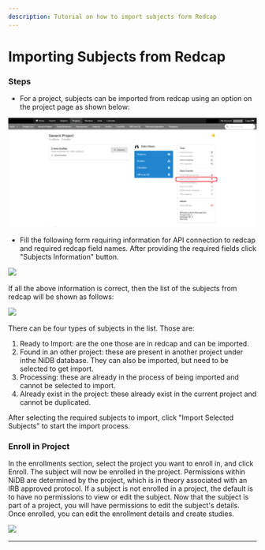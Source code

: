 ```yaml
---
description: Tutorial on how to import subjects form Redcap
---
```


# Importing Subjects from Redcap

### Steps

* For a project, subjects can be imported from redcap using an option on the project page as shown below:

![](../.gitbook/assets/image.png)

* Fill the following form requiring information for API connection to redcap and required redcap field names. After providing the required fields click "Subjects Information" button.

![](https://user-images.githubusercontent.com/24811295/162760300-c173bb79-18ae-466e-9a7e-a23f79e176c1.png)

If all the above information is correct, then the list of the subjects from redcap will be shown as follows:

![](https://user-images.githubusercontent.com/24811295/162768620-232c7466-7876-4f95-aad3-eb79dcd9b3ec.png)

There can be four types of subjects in the list. Those are:

1. Ready to Import: are the one those are in redcap and can be imported.
2. Found in an other project: these are present in another project under inthe NiDB database. They can also be imported, but need to be selected to get import.
3. Processing: these are already in the process of being imported and cannot be selected to import.
4. Already exist in the project: these already exist in the current project and cannot be duplicated.

After selecting the required subjects  to import, click "Import Selected Subjects" to start the import process.

### Enroll in Project

In the enrollments section, select the project you want to enroll in, and click Enroll. The subject will now be enrolled in the project. Permissions within NiDB are determined by the project, which is in theory associated with an IRB approved protocol. If a subject is not enrolled in a project, the default is to have no permissions to view or edit the subject. Now that the subject is part of a project, you will have permissions to edit the subject's details. Once enrolled, you can edit the enrollment details and create studies.

![](https://user-images.githubusercontent.com/8302215/144307819-ad893e5b-e68d-4f10-a184-a3e37947f7c3.png)

***

